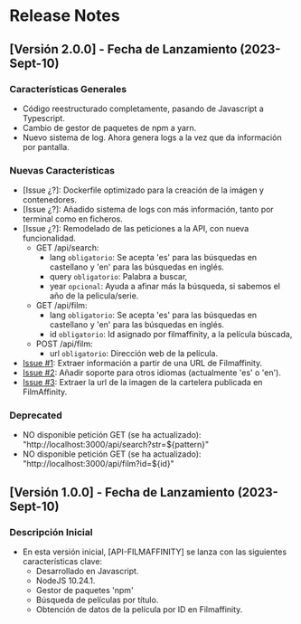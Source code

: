 # Release Notes

## [Versión 2.0.0] - Fecha de Lanzamiento (2023-Sept-10)

### Características Generales

-  Código reestructurado completamente, pasando de Javascript a Typescript.
-  Cambio de gestor de paquetes de npm a yarn.
-  Nuevo sistema de log. Ahora genera logs a la vez que da información por pantalla.

### Nuevas Características

-  [Issue ¿?]: Dockerfile optimizado para la creación de la imágen y contenedores.
-  [Issue ¿?]: Añadido sistema de logs con más información, tanto por terminal como en ficheros.
-  [Issue ¿?]: Remodelado de las peticiones a la API, con nueva funcionalidad.
   -  GET /api/search:
      -  lang `obligatorio`: Se acepta 'es' para las búsquedas en castellano y 'en' para las búsquedas en inglés.
      -  query `obligatorio`: Palabra a buscar,
      -  year `opcional`: Ayuda a afinar más la búsqueda, si sabemos el año de la pelicula/serie.
   -  GET /api/film:
      -  lang `obligatorio`: Se acepta 'es' para las búsquedas en castellano y 'en' para las búsquedas en inglés.
      -  id `obligatorio`: Id asignado por filmaffinity, a la película búscada,
   -  POST /api/film:
      -  url `obligatorio`: Dirección web de la película.
-  [Issue #1](https://github.com/Karmelo1984/api-filmaffinity/issues/1): Extraer información a partir de una URL de
   Filmaffinity.
-  [Issue #2](https://github.com/Karmelo1984/api-filmaffinity/issues/2): Añadir soporte para otros idiomas (actualmente
   'es' o 'en').
-  [Issue #3](https://github.com/Karmelo1984/api-filmaffinity/issues/3): Extraer la url de la imagen de la cartelera
   publicada en FilmAffinity.

### Deprecated

-  NO disponible petición GET (se ha actualizado): "http://localhost:3000/api/search?str=${pattern}"
-  NO disponible petición GET (se ha actualizado): "http://localhost:3000/api/film?id=${id}"

## [Versión 1.0.0] - Fecha de Lanzamiento (2023-Sept-10)

### Descripción Inicial

-  En esta versión inicial, [API-FILMAFFINITY] se lanza con las siguientes características clave:
   -  Desarrollado en Javascript.
   -  NodeJS 10.24.1.
   -  Gestor de paquetes 'npm'
   -  Búsqueda de películas por título.
   -  Obtención de datos de la película por ID en Filmaffinity.
